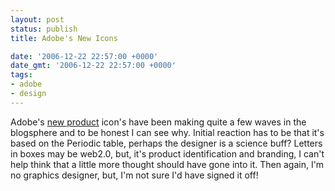 ```yaml
---
layout: post
status: publish
title: Adobe's New Icons

date: '2006-12-22 22:57:00 +0000'
date_gmt: '2006-12-22 22:57:00 +0000'
tags:
- adobe
- design
---
```

Adobe's <a href="http://blogs.adobe.com/jnack/images/wheel-o'-icons.html">new product</a> icon's have been making quite a few waves in the blogsphere and to be honest I can see why.
Initial reaction has to be that it's based on the Periodic table, perhaps the designer is a science buff? Letters in boxes may be web2.0, but, it's product identification and branding, I can't help think that a little more thought should have gone into it. Then again, I'm no graphics designer, but, I'm not sure I'd have signed it off!
